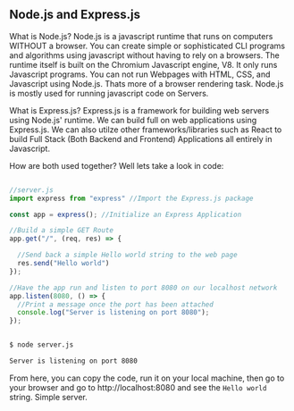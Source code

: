## Node.js and Express.js

What is Node.js? 
Node.js is a javascript runtime that runs on computers WITHOUT a browser. You can create simple or sophisticated CLI programs and algorithms using javascript without having to rely on a browsers. The runtime itself is built on the Chromium Javascript engine, V8. It only runs Javascript programs. You can not run Webpages with HTML, CSS, and Javascript using Node.js. Thats more of a browser rendering task. Node.js is mostly used for running javascript code on Servers.

What is Express.js?
Express.js is a framework for building web servers using Node.js' runtime. We can build full on web applications using Express.js. We can also utilze other frameworks/libraries such as React to build Full Stack (Both Backend and Frontend) Applications all entirely in Javascript.

How are both used together?
Well lets take a look in code:

```javascript

//server.js
import express from "express" //Import the Express.js package

const app = express(); //Initialize an Express Application

//Build a simple GET Route
app.get("/", (req, res) => {

  //Send back a simple Hello world string to the web page
  res.send("Hello world")
});

//Have the app run and listen to port 8080 on our localhost network
app.listen(8080, () => {
  //Print a message once the port has been attached
  console.log("Server is listening on port 8080");
});

```

```sh

$ node server.js

Server is listening on port 8080

```

From here, you can copy the code, run it on your local machine, then go to your browser and go to http://localhost:8080 and see the `Hello world` string. Simple server.
